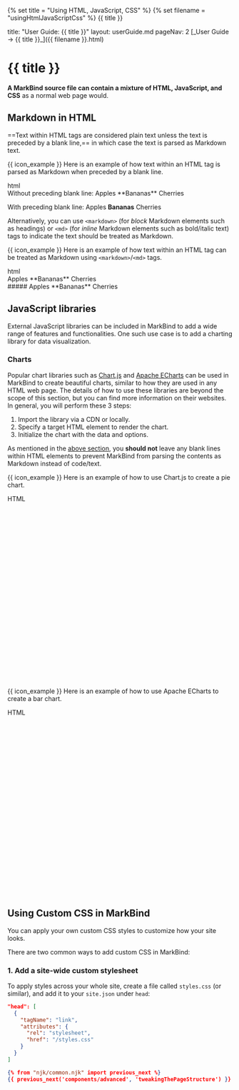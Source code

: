{% set title = "Using HTML, JavaScript, CSS" %}
{% set filename = "usingHtmlJavaScriptCss" %}
<span id="title" class="d-none">{{ title }}</span>

<frontmatter>
  title: "User Guide: {{ title }}"
  layout: userGuide.md
  pageNav: 2
</frontmatter>

<span id="link" class="d-none">
<md>[_User Guide → {{ title }}_]({{ filename }}.html)</md>
</span>

# {{ title }}

<div id="overview" class="lead">

**A MarkBind source file can contain a mixture of HTML, JavaScript, and CSS** as a normal web page would.
</div>

## Markdown in HTML

==Text within HTML tags are considered plain text unless the text is preceded by a blank line,== in which case the text is parsed as Markdown text.

<div class="indented">

{{ icon_example }} Here is an example of how text within an HTML tag is parsed as Markdown when preceded by a blank line.

<include src="codeAndOutput.md" boilerplate >
<variable name="highlightStyle">html</variable>
<variable name="code">
<div>
Without preceding blank line: Apples **Bananas** Cherries
</div>

<div>

With preceding blank line: Apples **Bananas** Cherries
</div>
</variable>
</include>

</div>

Alternatively, you can use `<markdown>` (for _block_ Markdown elements such as headings) or `<md>` (for _inline_ Markdown elements such as bold/italic text) tags to indicate the text should be treated as Markdown.

<div class="indented">

{{ icon_example }} Here is an example of how text within an HTML tag can be treated as Markdown using `<markdown>`/`<md>` tags.

<include src="codeAndOutput.md" boilerplate >
<variable name="highlightStyle">html</variable>
<variable name="code">
<div>
<md>Apples **Bananas** Cherries</md>
</div>

<div>
<markdown>##### Apples **Bananas** Cherries</markdown>
</div>
</variable>
</include>

</div>

## JavaScript libraries

External JavaScript libraries can be included in MarkBind to add a wide range of features and functionalities. One such use case is to add a charting library for data visualization.

### Charts

Popular chart libraries such as [Chart.js](https://www.chartjs.org/) and [Apache ECharts](https://echarts.apache.org) can be used in MarkBind to create beautiful charts, similar to how they are used in any HTML web page. The details of how to use these libraries are beyond the scope of this section, but you can find more information on their websites. In general, you will perform these 3 steps:

1. Import the library via a CDN or locally.
1. Specify a target HTML element to render the chart.
1. Initialize the chart with the data and options.

<box type="warning">

As mentioned in the [above section](#markdown-in-html), you **should not** leave any blank lines within HTML elements to prevent MarkBind from parsing the contents as Markdown instead of code/text.
</box>

{{ icon_example }} Here is an example of how to use Chart.js to create a pie chart.

<include src="codeAndOutput.md" boilerplate>
<variable name="highlightStyle">HTML</variable>
<variable name="code">

<script src="https://cdnjs.cloudflare.com/ajax/libs/Chart.js/3.7.1/chart.min.js"></script>
<div style="width:400px;height:400px;">
  <canvas id="myChart"></canvas>
</div>
<script>
// Get the 2d context of the canvas (of where we want to draw the chart)
const ctx = document.getElementById('myChart').getContext('2d');
// Instantiate the Chart class with the data for the pie chart
const myChart = new Chart(ctx, {
    type: 'pie',
    data: {
        labels: ['Red', 'Blue', 'Yellow'],
        datasets: [{
            label: '# of Votes',
            data: [12, 19, 3],
            backgroundColor: [
              'rgb(255, 99, 132)',
              'rgb(54, 162, 235)',
              'rgb(255, 205, 86)'
            ]
        }]
    }
});
</script>
</variable>
</include>

{{ icon_example }} Here is an example of how to use Apache ECharts to create a bar chart.

<include src="codeAndOutput.md" boilerplate>
<variable name="highlightStyle">HTML</variable>
<variable name="code">
<script src="https://cdn.jsdelivr.net/npm/echarts@5.3.2/dist/echarts.js"></script>
<div id="echart" style="width:400px;height:400px;"></div>
<script type="text/javascript">
  // Initialize the echarts instance based on the prepared DOM
  var eChart = echarts.init(document.getElementById('echart'));
  // Specify the configuration items and data for the chart
  var option = {
    title: {
      text: 'ECharts Getting Started'
    },
    xAxis: {
      data: ['Shirts', 'Cardigans', 'Chiffons']
    },
    tooltip: {},
    yAxis: {},
    series: [
      {
        name: 'sales',
        type: 'bar',
        data: [5, 20, 36]
      }
    ]
  };
  // Display the chart using the configuration items and data just specified.
  eChart.setOption(option);
</script>
</variable>
</include>

## Using Custom CSS in MarkBind

You can apply your own custom CSS styles to customize how your site looks.

There are two common ways to add custom CSS in MarkBind:

### 1. Add a site-wide custom stylesheet

To apply styles across your whole site, create a file called `styles.css` (or similar), and add it to your `site.json` under `head`:

```json
"head": [
  {
    "tagName": "link",
    "attributes": {
      "rel": "stylesheet",
      "href": "/styles.css"
    }
  }
]

{% from "njk/common.njk" import previous_next %}
{{ previous_next('components/advanced', 'tweakingThePageStructure') }}
